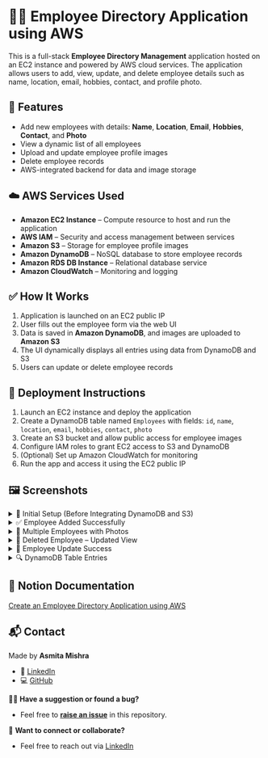 # 🧑‍💼 Employee Directory Application using AWS

This is a full-stack **Employee Directory Management** application hosted on an EC2 instance and powered by AWS cloud services. The application allows users to add, view, update, and delete employee details such as name, location, email, hobbies, contact, and profile photo.

## 📌 Features

- Add new employees with details: **Name**, **Location**, **Email**, **Hobbies**, **Contact**, and **Photo**
- View a dynamic list of all employees
- Upload and update employee profile images
- Delete employee records
- AWS-integrated backend for data and image storage

## ☁️ AWS Services Used

- **Amazon EC2 Instance** – Compute resource to host and run the application  
- **AWS IAM** – Security and access management between services  
- **Amazon S3** – Storage for employee profile images  
- **Amazon DynamoDB** – NoSQL database to store employee records  
- **Amazon RDS DB Instance** – Relational database service
- **Amazon CloudWatch** – Monitoring and logging


## ✅ How It Works

1. Application is launched on an EC2 public IP  
2. User fills out the employee form via the web UI  
3. Data is saved in **Amazon DynamoDB**, and images are uploaded to **Amazon S3**  
4. The UI dynamically displays all entries using data from DynamoDB and S3  
5. Users can update or delete employee records

## 🚀 Deployment Instructions

1. Launch an EC2 instance and deploy the application  
2. Create a DynamoDB table named `Employees` with fields: `id`, `name`, `location`, `email`, `hobbies`, `contact`, `photo`  
3. Create an S3 bucket and allow public access for employee images  
4. Configure IAM roles to grant EC2 access to S3 and DynamoDB  
5. (Optional) Set up Amazon CloudWatch for monitoring  
6. Run the app and access it using the EC2 public IP

## 🖼️ Screenshots

<details>
<summary>🔻 Initial Setup (Before Integrating DynamoDB and S3)</summary>

![Initial Setup](https://github.com/user-attachments/assets/d3d355c7-b25e-45b1-91eb-a6d33f483c49)

</details>

<details>
<summary>✅ Employee Added Successfully</summary>

![Employee Added](https://github.com/user-attachments/assets/bcf3c786-7119-4d40-9ed7-42accd0439e1)

</details>

<details>
<summary>👥 Multiple Employees with Photos</summary>

![Multiple Employees](https://github.com/user-attachments/assets/fb5a4ac2-7d9f-42f9-aad2-c0fd1f13b6b1)

</details>

<details>
<summary>🧾 Deleted Employee – Updated View</summary>

![Deleted Employees](https://github.com/user-attachments/assets/dc188cff-360a-4f76-85fa-8604981dbd8c)

</details>

<details>
<summary>🔄 Employee Update Success</summary>

![Updated Employees](https://github.com/user-attachments/assets/06db0dc0-d7ec-46e5-9b31-52d57650749c)

</details>

<details>
<summary>🔍 DynamoDB Table Entries</summary>

![DynamoDB View](https://github.com/user-attachments/assets/f7cf2f7a-c6ed-4e8f-8cb3-76097876e93e)

</details>

## 📝 Notion Documentation

[Create an Employee Directory Application using AWS](https://shining-buffet-929.notion.site/Create-a-Employee-Directory-Application-using-AWS-216e8249092f8021bd09ccd9f7724f75?source=copy_link)

## 📬 Contact

Made by **Asmita Mishra**
- 🔗 [LinkedIn](https://www.linkedin.com/in/asmitamishra1/)  
- 💻 [GitHub](https://github.com/AsmitaMishra24)  

🙋‍♀️ **Have a suggestion or found a bug?**  
- Feel free to [**raise an issue**](https://github.com/AsmitaMishra24/Employee-Directory-Application-using-AWS/issues) in this repository.

📩 **Want to connect or collaborate?**
- Feel free to reach out via [LinkedIn](https://www.linkedin.com/in/asmitamishra1/)
